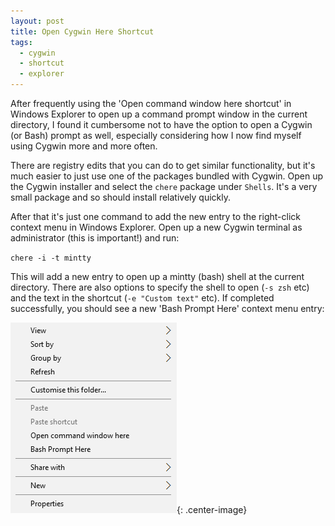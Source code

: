 ```yaml
---
layout: post
title: Open Cygwin Here Shortcut
tags:
  - cygwin
  - shortcut
  - explorer
---
```


After frequently using the 'Open command window here shortcut' in Windows Explorer to open up a command prompt window in the current directory, I found it cumbersome not to have the option to open a Cygwin (or Bash) prompt as well, especially considering how I now find myself using Cygwin more and more often.

There are registry edits that you can do to get similar functionality, but it's much easier to just use one of the packages bundled with Cygwin. Open up the Cygwin installer and select the `chere` package under `Shells`. It's a very small package and so should install relatively quickly.

After that it's just one command to add the new entry to the right-click context menu in Windows Explorer. Open up a new Cygwin terminal as administrator (this is important!) and run:

`chere -i -t mintty`

This will add a new entry to open up a mintty (bash) shell at the current directory. There are also options to specify the shell to open (`-s zsh` etc) and the text in the shortcut (`-e "Custom text"` etc). If completed successfully, you should see a new 'Bash Prompt Here' context menu entry:

![Bash Prompt Here Entry](/images/2015/bash_prompt_here.png){: .center-image}

